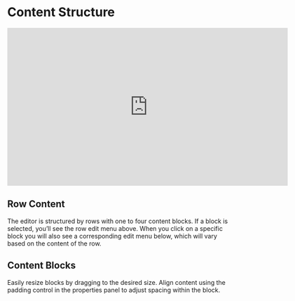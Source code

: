 # Content Structure

<iframe src="https://player.vimeo.com/video/174626725" width="640" height="360" frameborder="0" webkitallowfullscreen mozallowfullscreen allowfullscreen></iframe>

 
## Row Content
 
The editor is structured by rows with one to four content blocks. If a block is selected, you’ll see the row edit menu above.
When you click on a specific block you will also see a corresponding edit menu below, which will vary based on the content of the row.
 
## Content Blocks
 
Easily resize blocks by dragging to the desired size. Align content using the padding control in the properties panel to adjust
spacing within the block.
 
 
